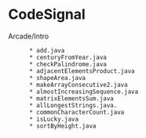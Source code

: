 # CodeSignal

Arcade/Intro  
                              
          * add.java                     
          * centuryFromYear.java         
          * checkPalindrome.java         
          * adjacentElementsProduct.java 
          * shapeArea.java                
          * makeArrayConsecutive2.java    
          * almostIncreasingSequence.java 
          * matrixElementsSum.java        
          * allLongestStrings.java.      
          * commonCharacterCount.java   
          * isLucky.java
          * sortByHeight.java
